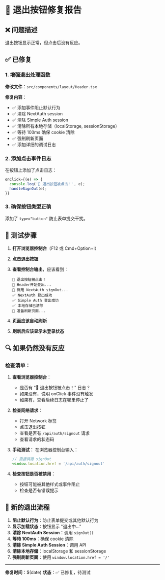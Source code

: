 # 🔐 退出按钮修复报告

## ❌ 问题描述

退出按钮显示正常，但点击后没有反应。

## ✅ 已修复

### 1. **增强退出处理函数**

**修改文件**：`src/components/layout/Header.tsx`

**修复内容**：
- ✅ 添加事件阻止默认行为
- ✅ 清除 NextAuth session
- ✅ 清除 Simple Auth session
- ✅ 清除所有本地存储（localStorage, sessionStorage）
- ✅ 等待 100ms 确保 cookie 清除
- ✅ 强制刷新页面
- ✅ 添加详细的调试日志

### 2. **添加点击事件日志**

在按钮上添加了点击日志：
```typescript
onClick={(e) => {
  console.log('🔴 退出按钮被点击！', e);
  handleSignOut(e);
}}
```

### 3. **确保按钮类型正确**

添加了 `type="button"` 防止表单提交干扰。

## 🧪 测试步骤

1. **打开浏览器控制台**（F12 或 Cmd+Option+I）

2. **点击退出按钮**

3. **查看控制台输出**，应该看到：
   ```
   🔴 退出按钮被点击！
   🔐 Header开始登出...
   🔄 调用 NextAuth signOut...
   ✅ NextAuth 登出成功
   ✅ Simple Auth 登出成功
   ✅ 本地存储已清除
   🔄 准备刷新页面...
   ```

4. **页面应该自动刷新**

5. **刷新后应该显示未登录状态**

## 🔍 如果仍然没有反应

### 检查清单：

1. **查看浏览器控制台**：
   - 是否有 "🔴 退出按钮被点击！" 日志？
   - 如果没有，说明 onClick 事件没有触发
   - 如果有，查看后续日志在哪里停止了

2. **检查网络请求**：
   - 打开 Network 标签
   - 点击退出按钮
   - 查看是否有 `/api/auth/signout` 请求
   - 查看请求的状态码

3. **手动测试**：
   在浏览器控制台输入：
   ```javascript
   // 直接调用 signOut
   window.location.href = '/api/auth/signout'
   ```

4. **检查按钮是否被禁用**：
   - 按钮可能被其他样式或事件阻止
   - 检查是否有错误提示

## 📝 新的退出流程

1. **阻止默认行为**：防止表单提交或其他默认行为
2. **显示加载状态**：按钮显示 "退出中..."
3. **清除 NextAuth Session**：调用 `signOut()`
4. **等待 100ms**：确保 cookie 清除
5. **清除 Simple Auth Session**：调用 API
6. **清除本地存储**：localStorage 和 sessionStorage
7. **强制刷新页面**：使用 `window.location.href = '/'`

---

**修复时间**：$(date)
**状态**：✅ 已修复，待测试
